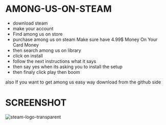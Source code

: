 # AMONG-US-ON-STEAM
 - download steam 
 - make your account
 - Find among us on store 
 - purchase among us on steam Make sure have 4.99$ Money On Your Card Money
 - then search among us on library 
 - click on install
 - follow the next instructions what it says 
 - then say yes when its asking you to install the setup 
 - then finaly click play then boom 
 
 also If you want to get among us easy way download from the github side 
 
 # SCREENSHOT
 ![steam-logo-transparent](https://user-images.githubusercontent.com/87672731/126226646-c536b9e5-ffa8-4573-80c6-228d5a93165d.png)

